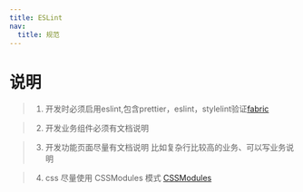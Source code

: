 ```yaml
---
title: ESLint
nav:
  title: 规范
---
```


# 说明

> 1. 开发时必须启用eslint,包含prettier，eslint，stylelint验证[fabric](https://github.com/umijs/fabric#readme)

> 2. 开发业务组件必须有文档说明

> 3. 开发功能页面尽量有文档说明 比如复杂行比较高的业务、可以写业务说明

> 4. css 尽量使用 CSSModules 模式 [CSSModules](~docs/knowledge/css-modules)